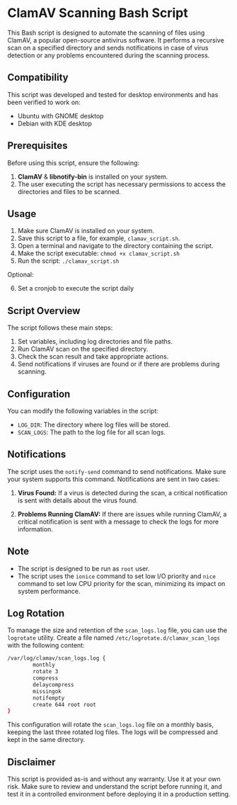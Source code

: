# ClamAV Scanning Bash Script

This Bash script is designed to automate the scanning of files using ClamAV, a popular open-source antivirus software. It performs a recursive scan on a specified directory and sends notifications in case of virus detection or any problems encountered during the scanning process.

## Compatibility

This script was developed and tested for desktop environments and has been verified to work on:

- Ubuntu with GNOME desktop
- Debian with KDE desktop

## Prerequisites

Before using this script, ensure the following:

1. **ClamAV** & **libnotify-bin** is installed on your system.
2. The user executing the script has necessary permissions to access the directories and files to be scanned.

## Usage

1. Make sure ClamAV is installed on your system.
2. Save this script to a file, for example, `clamav_script.sh`.
3. Open a terminal and navigate to the directory containing the script.
4. Make the script executable: `chmod +x clamav_script.sh`
5. Run the script: `./clamav_script.sh`

Optional:

6. Set a cronjob to execute the script daily

## Script Overview

The script follows these main steps:

1. Set variables, including log directories and file paths.
2. Run ClamAV scan on the specified directory.
3. Check the scan result and take appropriate actions.
4. Send notifications if viruses are found or if there are problems during scanning.

## Configuration

You can modify the following variables in the script:

- `LOG_DIR`: The directory where log files will be stored.
- `SCAN_LOGS`: The path to the log file for all scan logs.

## Notifications

The script uses the `notify-send` command to send notifications. Make sure your system supports this command. Notifications are sent in two cases:

1. **Virus Found:** If a virus is detected during the scan, a critical notification is sent with details about the virus found.

2. **Problems Running ClamAV:** If there are issues while running ClamAV, a critical notification is sent with a message to check the logs for more information.

## Note

- The script is designed to be run as `root` user.
- The script uses the `ionice` command to set low I/O priority and `nice` command to set low CPU priority for the scan, minimizing its impact on system performance.

## Log Rotation

To manage the size and retention of the `scan_logs.log` file, you can use the `logrotate` utility. Create a file named `/etc/logrotate.d/clamav_scan_logs` with the following content:
```bash
/var/log/clamav/scan_logs.log {
        monthly
        rotate 3
        compress
        delaycompress
        missingok
        notifempty
        create 644 root root
}
```

This configuration will rotate the `scan_logs.log` file on a monthly basis, keeping the last three rotated log files. The logs will be compressed and kept in the same directory.

## Disclaimer

This script is provided as-is and without any warranty. Use it at your own risk. Make sure to review and understand the script before running it, and test it in a controlled environment before deploying it in a production setting.
